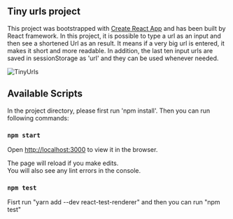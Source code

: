 ## Tiny urls project

This project was bootstrapped with [Create React App](https://github.com/facebook/create-react-app) and has been built by React framework.
In this project, it is possible to type a url as an input and then see a shortened Url as an result. It means if a very big url is entered, it makes it short and more readable. In addition, the last ten input urls are saved in sessionStorage as 'url' and they can be used whenever needed.

![TinyUrls](images/mobile.png)

## Available Scripts

In the project directory, please first run 'npm install'. Then you can run following commands:

### `npm start`

Open [http://localhost:3000](http://localhost:3000) to view it in the browser.

The page will reload if you make edits.<br>
You will also see any lint errors in the console.

### `npm test`

Fisrt run "yarn add --dev react-test-renderer" and then you can run "npm test"
